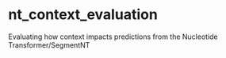 # nt_context_evaluation
Evaluating how context impacts predictions from the Nucleotide Transformer/SegmentNT
